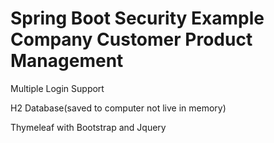 # Spring Boot Security Example Company Customer Product Management 
Multiple Login Support

H2 Database(saved to computer not live in memory)

Thymeleaf with Bootstrap and Jquery

